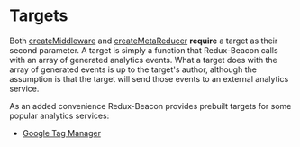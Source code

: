 # Targets

Both [createMiddleware](../api/create-middleware.md) and
[createMetaReducer](../api/create-meta-reducer.md) **require** a
target as their second parameter. A target is simply a function that
Redux-Beacon calls with an array of generated analytics events. What a
target does with the array of generated events is up to the target's
author, although the assumption is that the target will send those
events to an external analytics service.

As an added convenience Redux-Beacon provides prebuilt targets for
some popular analytics services:

  * [Google Tag Manager](gtm.md)
